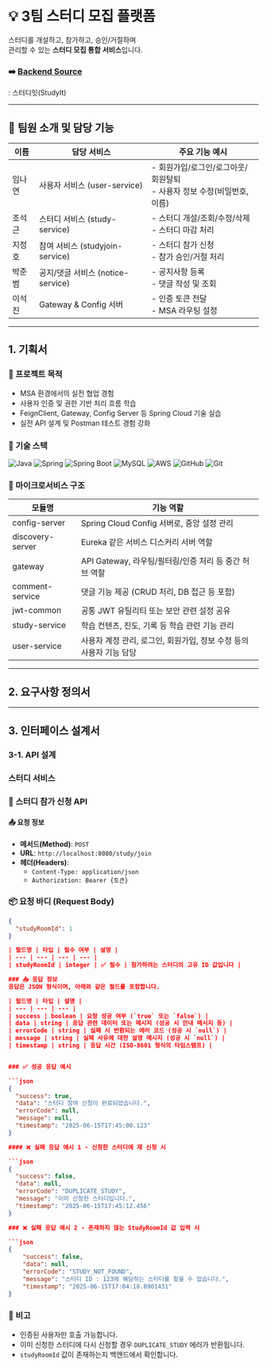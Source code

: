 # 💡 3팀 스터디 모집 플랫폼

스터디를 개설하고, 참가하고, 승인/거절하며  
관리할 수 있는 **스터디 모집 통합 서비스**입니다.

### ➡️ [Backend Source](https://github.com/backend20250319/BE09-3rd-3team)
: 스터디잇(StudyIt)

---
## 👥 팀원 소개 및 담당 기능

| 이름   | 담당 서비스                  | 주요 기능 예시                                                 |
|--------|-------------------------------|------------------------------------------------------------------|
| 임나연 | 사용자 서비스 (user-service)   | - 회원가입/로그인/로그아웃/회원탈퇴<br/>- 사용자 정보 수정(비밀번호, 이름)                        |
| 조석근 | 스터디 서비스 (study-service) | - 스터디 개설/조회/수정/삭제<br/>- 스터디 마감 처리            |
| 지정호 | 참여 서비스 (studyjoin-service) | - 스터디 참가 신청<br/>- 참가 승인/거절 처리                 |
| 박준범 | 공지/댓글 서비스 (notice-service) | - 공지사항 등록<br/>- 댓글 작성 및 조회                     |
| 이석진 | Gateway & Config 서버        | - 인증 토큰 전달<br/>- MSA 라우팅 설정                          |

---
## 1. 기획서


### 🎯 프로젝트 목적

- MSA 환경에서의 실전 협업 경험
- 사용자 인증 및 권한 기반 처리 흐름 학습
- FeignClient, Gateway, Config Server 등 Spring Cloud 기술 실습
- 실전 API 설계 및 Postman 테스트 경험 강화


### 🚀 기술 스택

![Java](https://img.shields.io/badge/Java-007396?style=for-the-badge&logo=java&logoColor=white)
![Spring](https://img.shields.io/badge/Spring-6DB33F?style=for-the-badge&logo=spring&logoColor=white)
![Spring Boot](https://img.shields.io/badge/SpringBoot-6DB33F?style=for-the-badge&logo=springboot&logoColor=white)
![MySQL](https://img.shields.io/badge/MySQL-4479A1?style=for-the-badge&logo=mysql&logoColor=white)
![AWS](https://img.shields.io/badge/AWS-232F3E?style=for-the-badge&logo=amazonaws&logoColor=white)
![GitHub](https://img.shields.io/badge/GitHub-181717?style=for-the-badge&logo=github&logoColor=white)
![Git](https://img.shields.io/badge/Git-F05032?style=for-the-badge&logo=git&logoColor=white)

### 🧩 마이크로서비스 구조
| 모듈명           | 기능 역할                                                |
|------------------|-----------------------------------------------------------|
| config-server     | Spring Cloud Config 서버로, 중앙 설정 관리                      |
| discovery-server  | Eureka 같은 서비스 디스커리 서버 역할                          |
| gateway           | API Gateway, 라우팅/필터링/인증 처리 등 중간 허브 역할           |
| comment-service   | 댓글 기능 제공 (CRUD 처리, DB 접근 등 포함)                    |
| jwt-common        | 공통 JWT 유틸리티 또는 보안 관련 설정 공유                      |
| study-service     | 학습 컨텐츠, 진도, 기록 등 학습 관련 기능 관리                   |
| user-service      | 사용자 계정 관리, 로그인, 회원가입, 정보 수정 등의 사용자 기능 담당 |


---
## 2. 요구사항 정의서

---
## 3. 인터페이스 설계서
### 3-1. API 설계
### 스터디 서비스
### 📌 스터디 참가 신청 API
#### 📤 요청 정보

- **메서드(Method)**: `POST`
- **URL**: `http://localhost:8080/study/join`
- **헤더(Headers)**:
    - `Content-Type: application/json`
    - `Authorization: Bearer {토큰}`

### 📦 요청 바디 (Request Body)

```json
{
  "studyRoomId": 1
}

| 필드명 | 타입 | 필수 여부 | 설명 |
| --- | --- | --- | --- |
| studyRoomId | integer | ✅ 필수 | 참가하려는 스터디의 고유 ID 값입니다 |

### 📥 응답 정보
응답은 JSON 형식이며, 아래와 같은 필드를 포함합니다.

| 필드명 | 타입 | 설명 |
| --- | --- | --- |
| success | boolean | 요청 성공 여부 (`true` 또는 `false`) |
| data | string | 응답 관련 데이터 또는 메시지 (성공 시 안내 메시지 등) |
| errorCode | string | 실패 시 반환되는 에러 코드 (성공 시 `null`) |
| message | string | 실패 사유에 대한 설명 메시지 (성공 시 `null`) |
| timestamp | string | 응답 시간 (ISO-8601 형식의 타임스탬프) |


### ✅ 성공 응답 예시

```json
{
  "success": true,
  "data": "스터디 참여 신청이 완료되었습니다.",
  "errorCode": null,
  "message": null,
  "timestamp": "2025-06-15T17:45:00.123"
}

#### ❌ 실패 응답 예시 1 - 신청한 스터디에 재 신청 시

```json
{
  "success": false,
  "data": null,
  "errorCode": "DUPLICATE_STUDY",
  "message": "이미 신청한 스터디입니다.",
  "timestamp": "2025-06-15T17:45:12.456"
}

### ❌ 실패 응답 예시 2 - 존재하지 않는 StudyRoomId 값 입력 시

```json
{
    "success": false,
    "data": null,
    "errorCode": "STUDY_NOT_FOUND",
    "message": "스터디 ID : 123에 해당하는 스터디를 찾을 수 없습니다.",
    "timestamp": "2025-06-15T17:04:18.8901431"
}

```


### 📝 비고

- 인증된 사용자만 호출 가능합니다.
- 이미 신청한 스터디에 다시 신청할 경우 `DUPLICATE_STUDY` 에러가 반환됩니다.
- `studyRoomId` 값이 존재하는지 백엔드에서 확인합니다.

